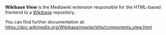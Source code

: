 **Wikibase View** is the Mediawiki extension responsible for the HTML-based frontend to a [Wikibase](http://wikiba.se/) repository.

You can find further documentation at: https://doc.wikimedia.org/Wikibase/master/php/components_view.html
